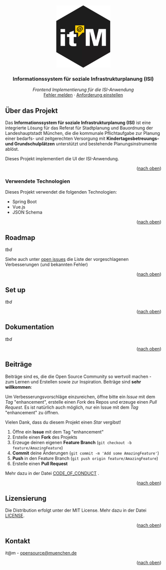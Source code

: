 <div id="top"></div>

<!-- PROJECT SHIELDS -->

<!-- END OF PROJECT SHIELDS -->

<!-- PROJECT LOGO -->
<br />
<div align="center">
  <a href="#">
    <img src="/images/logo.png" alt="Logo" height="200">
  </a>

<h3 align="center">Informationssystem für soziale Infrastrukturplanung (ISI)</i></h3>

  <p align="center">
    <i>Frontend Implementierung für die ISI-Anwendung</i>
        <br /><a href="https://github.com/it-at-m/isi-frontend/issues">Fehler melden</a>
    ·
    <a href="https://github.com/it-at-m/isi-frontend/issues">Anforderung einstellen</a>
  </p>
</div>

<!-- ABOUT THE PROJECT -->
## Über das Projekt

Das **Informationssystem für soziale Infrastrukturplanung (ISI)** ist eine integrierte Lösung
für das Referat für Stadtplanung und Bauordnung der Landeshauptstadt München, die die
kommunale Pflichtaufgabe zur Planung einer bedarfs- und zeitgerechten Versorgung mit
**Kindertagesbetreuungs- und Grundschulplätzen** unterstützt und bestehende Planungsinstrumente ablöst.

Dieses Projekt implementiert die UI der ISI-Anwendung.
<p align="right">(<a href="#top">nach oben</a>)</p>



### Verwendete Technologien

Dieses Projekt verwendet die folgenden Technologien:

* Spring Boot
* Vue.js
* JSON Schema

<p align="right">(<a href="#top">nach oben</a>)</p>

<!-- ROADMAP -->
## Roadmap

<!--*if you have a ROADMAP for your project add this here*-->
*tbd*


Siehe auch unter [open issues](https://github.com/it-at-m/isi-frontend/issues) die Liste der vorgeschlagenen Verbesserungen (und bekannten Fehler)

<p align="right">(<a href="#top">nach oben</a>)</p>

## Set up
<!--*how can i start and fly this project*-->
*tbd*

<p align="right">(<a href="#top">nach oben</a>)</p>

## Dokumentation
<!--*what insights do you have to tell*-->
*tbd*

<p align="right">(<a href="#top">nach oben</a>)</p>

<!-- CONTRIBUTING -->
## Beiträge

Beiträge sind es, die die Open Source Community so wertvoll machen - zum Lernen und Erstellen sowie zur Inspiration.
Beiträge sind **sehr willkommen**:

Um Verbesserungsvorschläge einzureichen, öffne bitte ein _Issue_ mit dem _Tag_ "enhancement", erstelle einen _Fork_ des Repos und
erzeuge einen _Pull Request_. Es ist natürlich auch möglich, nur ein Issue mit dem _Tag_ "enhancement" zu öffnen.

Vielen Dank, dass du diesem Projekt einen _Star_ vergibst!

1. Öffne ein **Issue** mit dem Tag "enhancement"
2. Erstelle einen **Fork** des Projekts
3. Erzeuge deinen eigenen **Feature Branch** (`git checkout -b feature/AmazingFeature`)
4. **Commit** deine Änderungen (`git commit -m 'Add some AmazingFeature'`)
5. **Push** in den Feature Branch (`git push origin feature/AmazingFeature`)
6. Erstelle einen **Pull Request**

Mehr dazu in der Datei [CODE_OF_CONDUCT](/CODE_OF_CONDUCT.md) .

<p align="right">(<a href="#top">nach oben</a>)</p>


<!-- LICENSE -->
## Lizensierung

Die Distribution erfolgt unter der MIT License. Mehr dazu in der Datei [LICENSE](/LICENSE).

<p align="right">(<a href="#top">nach oben</a>)</p>



<!-- CONTACT -->
## Kontakt

it@m - opensource@muenchen.de


<p align="right">(<a href="#top">nach oben</a>)</p>


<!-- MARKDOWN LINKS & IMAGES -->
<!-- https://www.markdownguide.org/basic-syntax/#reference-style-links -->
